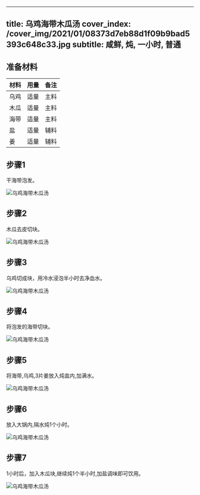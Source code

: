 
---
title: 乌鸡海带木瓜汤
cover_index: /cover_img/2021/01/08373d7eb88d1f09b9bad5393c648c33.jpg
subtitle: 咸鲜, 炖, 一小时, 普通
---

## 准备材料

| 材料     | 用量 | 备注|
| ------- | ----- | --- |
| 乌鸡 | 适量| 主料 |
| 木瓜 | 适量| 主料 |
| 海带 | 适量| 主料 |
| 盐 | 适量| 辅料 |
| 姜 | 适量| 辅料 |

## 步骤1

干海带泡发。

![乌鸡海带木瓜汤](https://i8.meishichina.com/attachment/recipe/201010/201010101323468.jpg?x-oss-process=style/p320) 

## 步骤2

木瓜去皮切块。

![乌鸡海带木瓜汤](https://i8.meishichina.com/attachment/recipe/201010/201010101323584.jpg?x-oss-process=style/p320) 

## 步骤3

乌鸡切成块，用冷水浸泡半小时去净血水。

![乌鸡海带木瓜汤](https://i8.meishichina.com/attachment/recipe/201010/201010101324146.jpg?x-oss-process=style/p320) 

## 步骤4

将泡发的海带切块。

![乌鸡海带木瓜汤](https://i8.meishichina.com/attachment/recipe/201010/201010101324383.jpg?x-oss-process=style/p320) 

## 步骤5

将海带,乌鸡,3片姜放入炖盅内,加满水。

![乌鸡海带木瓜汤](https://i8.meishichina.com/attachment/recipe/201010/201010101325030.jpg?x-oss-process=style/p320) 

## 步骤6

放入大锅内,隔水炖1个小时。

![乌鸡海带木瓜汤](https://i8.meishichina.com/attachment/recipe/201010/201010101326286.jpg?x-oss-process=style/p320) 

## 步骤7

1小时后，加入木瓜块,继续炖1个半小时,加盐调味即可饮用。

![乌鸡海带木瓜汤](https://i8.meishichina.com/attachment/recipe/201010/201010101326513.jpg?x-oss-process=style/p320) 

